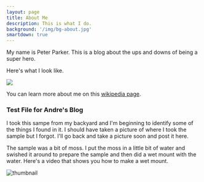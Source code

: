```yaml
---
layout: page
title: About Me
description: This is what I do.
background: '/img/bg-about.jpg'
smartdown: true
---
```



My name is Peter Parker.  This is a blog about the ups and downs of being a super hero. 

Here's what I look like.

![](https://upload.wikimedia.org/wikipedia/en/7/7c/TomSpider.jpg)

You can learn more about me on this [wikipedia page](https://en.wikipedia.org/wiki/Peter_Parker_(Marvel_Cinematic_Universe)).

### Test File for Andre's Blog

I took this sampe from my backyard and I'm beginning to identify some of the things I found in it.  I should have taken a picture of where I took the sample but I forgot.  I'll go back and take a picture soon and post it here.  

The sample was a bit of moss.  I put the moss in a little bit of water and swished it around to prepare the sample and then did a wet mount with the water.  Here's a video that shows you how to make a wet mount.

![thumbnail](https://www.youtube.com/watch?v=RfaSyfDBQzU)
